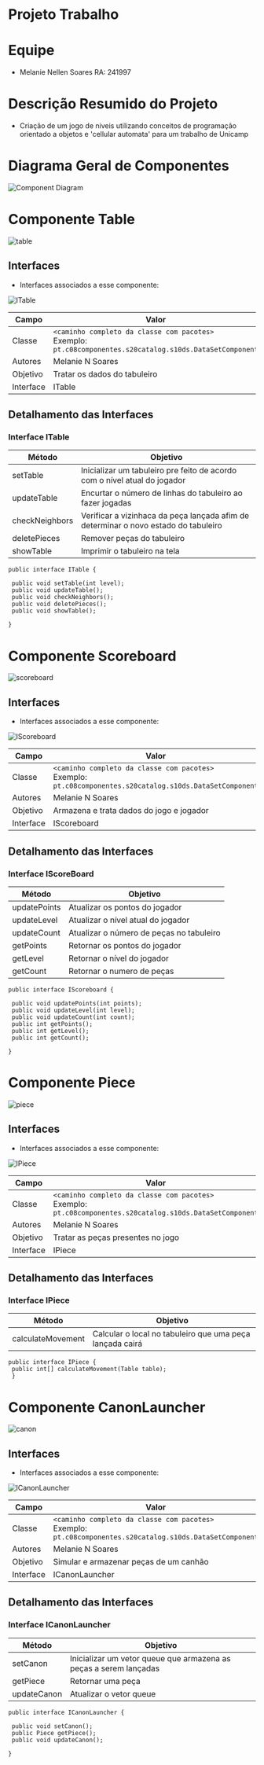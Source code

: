 # Projeto Trabalho

# Equipe
* Melanie Nellen Soares RA: 241997

# Descrição Resumido do Projeto
* Criação de um jogo de niveis utilizando conceitos de programação orientado a objetos e 'cellular automata' para um trabalho de Unicamp

# Diagrama Geral de Componentes


![Component Diagram](component-diagram.png)



# Componente Table
![table](Ctable.png)
## Interfaces
  * Interfaces associados a esse componente:
  
![ITable](ITABLE.png)
  
Campo | Valor
----- | -----
Classe | `<caminho completo da classe com pacotes>` <br> Exemplo: `pt.c08componentes.s20catalog.s10ds.DataSetComponent`
Autores | Melanie N Soares
Objetivo | Tratar os dados do tabuleiro
Interface | ITable

## Detalhamento das Interfaces

### Interface ITable

Método | Objetivo
-------| --------
setTable | Inicializar um tabuleiro pre feito de acordo com o nível atual do jogador
updateTable | Encurtar o número de linhas do tabuleiro ao fazer jogadas
checkNeighbors| Verificar a vizinhaca da peça lançada afim de determinar o novo estado do tabuleiro
deletePieces| Remover peças do tabuleiro
showTable| Imprimir o tabuleiro na tela

~~~
public interface ITable {

 public void setTable(int level);
 public void updateTable();
 public void checkNeighbors();
 public void deletePieces();
 public void showTable();
 
}
~~~








# Componente Scoreboard
![scoreboard](Cscoreboard.png)

## Interfaces
  * Interfaces associados a esse componente:
  
![IScoreboard](IScore-comp.png)
  
Campo | Valor
----- | -----
Classe | `<caminho completo da classe com pacotes>` <br> Exemplo: `pt.c08componentes.s20catalog.s10ds.DataSetComponent`
Autores | Melanie N Soares
Objetivo | Armazena e trata dados do jogo e jogador 
Interface | IScoreboard

## Detalhamento das Interfaces
### Interface IScoreBoard

Método | Objetivo
-------| --------
updatePoints | Atualizar os pontos do jogador
updateLevel | Atualizar o nível atual do jogador
updateCount| Atualizar o número de peças no tabuleiro
getPoints | Retornar os pontos do jogador
getLevel | Retornar o nível do jogador
getCount | Retornar o numero de peças

~~~
public interface IScoreboard {
 
 public void updatePoints(int points);
 public void updateLevel(int level);
 public void updateCount(int count);
 public int getPoints();
 public int getLevel();
 public int getCount();
 
}
~~~











# Componente Piece
![piece](Cpiece.png)
## Interfaces
  * Interfaces associados a esse componente:
  
![IPiece](Ipiece-comp.png)
  
Campo | Valor
----- | -----
Classe | `<caminho completo da classe com pacotes>` <br> Exemplo: `pt.c08componentes.s20catalog.s10ds.DataSetComponent`
Autores | Melanie N Soares
Objetivo | Tratar as peças presentes no jogo
Interface | IPiece

## Detalhamento das Interfaces

### Interface IPiece

Método | Objetivo
-------| --------
calculateMovement| Calcular o local no tabuleiro que uma peça lançada cairá

~~~
public interface IPiece {
 public int[] calculateMovement(Table table);
 }
~~~




# Componente CanonLauncher
![canon](Ccanon.png)

## Interfaces
  * Interfaces associados a esse componente:
  
![ICanonLauncher](ICanon-comp.png)
  
Campo | Valor
----- | -----
Classe | `<caminho completo da classe com pacotes>` <br> Exemplo: `pt.c08componentes.s20catalog.s10ds.DataSetComponent`
Autores | Melanie N Soares
Objetivo | Simular e armazenar peças de um canhão
Interface | ICanonLauncher

## Detalhamento das Interfaces

### Interface ICanonLauncher

Método | Objetivo
-------| --------
setCanon | Inicializar um vetor queue que armazena as peças a serem lançadas
getPiece | Retornar uma peça
updateCanon| Atualizar o vetor queue

~~~
public interface ICanonLauncher {

 public void setCanon();
 public Piece getPiece();
 public void updateCanon();
 
}

~~~





